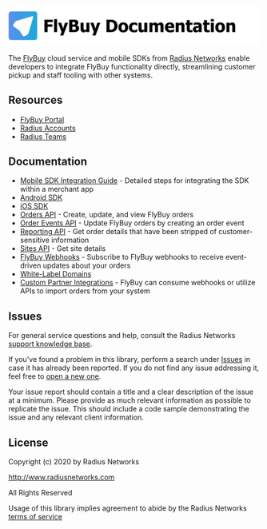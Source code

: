 ![FlyBuy Documentation](readme.png)

The [FlyBuy][1] cloud service and mobile SDKs from [Radius Networks][2] enable
developers to integrate FlyBuy functionality directly, streamlining customer
pickup and staff tooling with other systems.

## Resources

  - [FlyBuy Portal][6]
  - [Radius Accounts][7]
  - [Radius Teams][8]

## Documentation

- [Mobile SDK Integration Guide][9] - Detailed steps for integrating the SDK within a merchant app
- [Android SDK][10]
- [iOS SDK][11]
- [Orders API][12] - Create, update, and view FlyBuy orders
- [Order Events API][13] - Update FlyBuy orders by creating an order  event
- [Reporting API][18] - Get order details that have been stripped of customer-sensitive information
- [Sites API][19] - Get site details
- [FlyBuy Webhooks][14] - Subscribe to FlyBuy webhooks to receive event-driven
  updates about your orders
- [White-Label Domains][15]
- [Custom Partner Integrations][16] - FlyBuy can consume webhooks or utilize
  APIs to import orders from your system

## Issues

For general service questions and help, consult the Radius Networks [support
knowledge base][3].

If you've found a problem in this library, perform a search under [Issues][4]
in case it has already been reported. If you do not find any issue addressing
it, feel free to [open a new one][17].

Your issue report should contain a title and a clear description of the issue
at a minimum. Please provide as much relevant information as possible to
replicate the issue. This should include a code sample demonstrating the issue
and any relevant client information.

## License

Copyright (c) 2020 by Radius Networks

http://www.radiusnetworks.com

All Rights Reserved

Usage of this library implies agreement to abide by the Radius Networks [terms
of service][5]

[1]: https://flybuy.radiusnetworks.com/
[2]: https://www.radiusnetworks.com/
[3]: https://support.radiusnetworks.com/
[4]: https://github.com/RadiusNetworks/flybuy-documentation/issues
[5]: https://www.radiusnetworks.com/terms-of-service
[6]: https://flybuy.radiusnetworks.com/projects
[7]: https://account.radiusnetworks.com
[8]: https://account.radiusnetworks.com/teams
[9]: doc/sdk-integration.md
[10]: https://github.com/RadiusNetworks/flybuy-android
[11]: https://github.com/RadiusNetworks/flybuy-ios
[12]: doc/api/v1/orders.md
[13]: doc/api/v1/order-events.md
[14]: doc/webhooks.md
[15]: doc/white-label-domains.md
[16]: doc/custom-partner-integrations.md
[17]: https://github.com/RadiusNetworks/flybuy-documentation/issues/new
[18]: doc/api/v1/reporting.md
[19]: doc/api/v1/sites.md